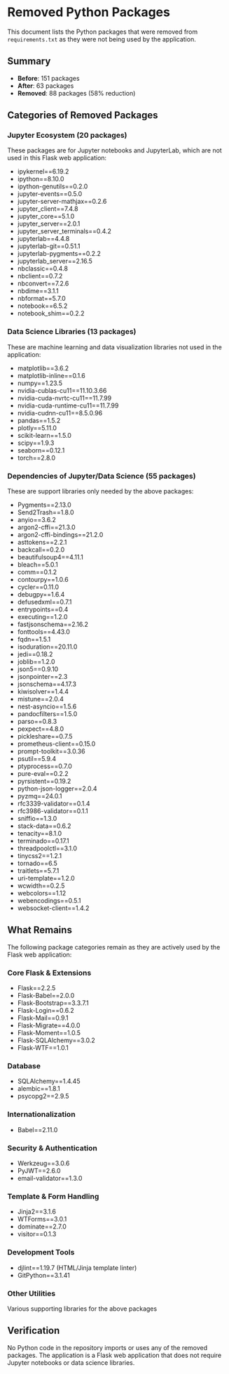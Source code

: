 # Removed Python Packages

This document lists the Python packages that were removed from `requirements.txt` as they were not being used by the application.

## Summary
- **Before**: 151 packages
- **After**: 63 packages
- **Removed**: 88 packages (58% reduction)

## Categories of Removed Packages

### Jupyter Ecosystem (20 packages)
These packages are for Jupyter notebooks and JupyterLab, which are not used in this Flask web application:
- ipykernel==6.19.2
- ipython==8.10.0
- ipython-genutils==0.2.0
- jupyter-events==0.5.0
- jupyter-server-mathjax==0.2.6
- jupyter_client==7.4.8
- jupyter_core==5.1.0
- jupyter_server==2.0.1
- jupyter_server_terminals==0.4.2
- jupyterlab==4.4.8
- jupyterlab-git==0.51.1
- jupyterlab-pygments==0.2.2
- jupyterlab_server==2.16.5
- nbclassic==0.4.8
- nbclient==0.7.2
- nbconvert==7.2.6
- nbdime==3.1.1
- nbformat==5.7.0
- notebook==6.5.2
- notebook_shim==0.2.2

### Data Science Libraries (13 packages)
These are machine learning and data visualization libraries not used in the application:
- matplotlib==3.6.2
- matplotlib-inline==0.1.6
- numpy==1.23.5
- nvidia-cublas-cu11==11.10.3.66
- nvidia-cuda-nvrtc-cu11==11.7.99
- nvidia-cuda-runtime-cu11==11.7.99
- nvidia-cudnn-cu11==8.5.0.96
- pandas==1.5.2
- plotly==5.11.0
- scikit-learn==1.5.0
- scipy==1.9.3
- seaborn==0.12.1
- torch==2.8.0

### Dependencies of Jupyter/Data Science (55 packages)
These are support libraries only needed by the above packages:
- Pygments==2.13.0
- Send2Trash==1.8.0
- anyio==3.6.2
- argon2-cffi==21.3.0
- argon2-cffi-bindings==21.2.0
- asttokens==2.2.1
- backcall==0.2.0
- beautifulsoup4==4.11.1
- bleach==5.0.1
- comm==0.1.2
- contourpy==1.0.6
- cycler==0.11.0
- debugpy==1.6.4
- defusedxml==0.7.1
- entrypoints==0.4
- executing==1.2.0
- fastjsonschema==2.16.2
- fonttools==4.43.0
- fqdn==1.5.1
- isoduration==20.11.0
- jedi==0.18.2
- joblib==1.2.0
- json5==0.9.10
- jsonpointer==2.3
- jsonschema==4.17.3
- kiwisolver==1.4.4
- mistune==2.0.4
- nest-asyncio==1.5.6
- pandocfilters==1.5.0
- parso==0.8.3
- pexpect==4.8.0
- pickleshare==0.7.5
- prometheus-client==0.15.0
- prompt-toolkit==3.0.36
- psutil==5.9.4
- ptyprocess==0.7.0
- pure-eval==0.2.2
- pyrsistent==0.19.2
- python-json-logger==2.0.4
- pyzmq==24.0.1
- rfc3339-validator==0.1.4
- rfc3986-validator==0.1.1
- sniffio==1.3.0
- stack-data==0.6.2
- tenacity==8.1.0
- terminado==0.17.1
- threadpoolctl==3.1.0
- tinycss2==1.2.1
- tornado==6.5
- traitlets==5.7.1
- uri-template==1.2.0
- wcwidth==0.2.5
- webcolors==1.12
- webencodings==0.5.1
- websocket-client==1.4.2

## What Remains

The following package categories remain as they are actively used by the Flask web application:

### Core Flask & Extensions
- Flask==2.2.5
- Flask-Babel==2.0.0
- Flask-Bootstrap==3.3.7.1
- Flask-Login==0.6.2
- Flask-Mail==0.9.1
- Flask-Migrate==4.0.0
- Flask-Moment==1.0.5
- Flask-SQLAlchemy==3.0.2
- Flask-WTF==1.0.1

### Database
- SQLAlchemy==1.4.45
- alembic==1.8.1
- psycopg2==2.9.5

### Internationalization
- Babel==2.11.0

### Security & Authentication
- Werkzeug==3.0.6
- PyJWT==2.6.0
- email-validator==1.3.0

### Template & Form Handling
- Jinja2==3.1.6
- WTForms==3.0.1
- dominate==2.7.0
- visitor==0.1.3

### Development Tools
- djlint==1.19.7 (HTML/Jinja template linter)
- GitPython==3.1.41

### Other Utilities
Various supporting libraries for the above packages

## Verification

No Python code in the repository imports or uses any of the removed packages. The application is a Flask web application that does not require Jupyter notebooks or data science libraries.
